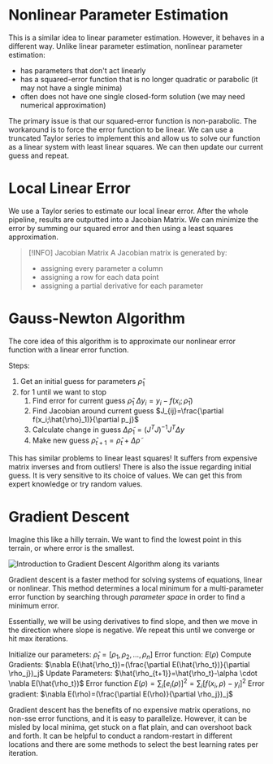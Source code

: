# Nonlinear Parameter Estimation
This is a similar idea to linear parameter estimation. However, it behaves in a different way. Unlike linear parameter estimation, nonlinear parameter estimation:
- has parameters that don't act linearly
- has a squared-error function that is no longer quadratic or parabolic (it may not have a single minima)
- often does not have one single closed-form solution (we may need numerical approximation)

The primary issue is that our squared-error function is non-parabolic. The workaround is to force the error function to be linear. We can use a truncated Taylor series to implement this and allow us to solve our function as a linear system with least linear squares. We can then update our current guess and repeat.  
# Local Linear Error
We use a Taylor series to estimate our local linear error. After the whole pipeline, results are outputted into a Jacobian Matrix. We can minimize the error by summing our squared error and then using a least squares approximation. 

>[!INFO] Jacobian Matrix
> A Jacobian matrix is generated by: 
> - assigning every parameter a column
> - assigning a row for each data point
> - assigning a partial derivative for each parameter

# Gauss-Newton Algorithm
The core idea of this algorithm is to approximate our nonlinear error function with a linear error function. 

Steps:
1. Get an initial guess for parameters $\hat{\rho}_1$ 
2. for 1 until we want to stop
	1. Find error for current guess $\hat{\rho}_1$ $\Delta y_i=y_i-f(x_i;\hat{\rho}_1)$
	2. Find Jacobian around current guess $J_{ij}=\frac{\partial f(x_i;\hat{\rho}_1)}{\partial p_j}$
	3. Calculate change in guess $\Delta \tilde{\rho}_1=(J^TJ)^{-1}J^T\Delta y$
	4. Make new guess $\hat{\rho}_{t+1}=\hat{\rho}_t+\Delta\tilde{\rho}$

This has similar problems to linear least squares!
It suffers from expensive matrix inverses and from outliers! 
There is also the issue regarding initial guess. It is very sensitive to its choice of values. We can get this from expert knowledge or try random values. 

# Gradient Descent

Imagine this like a hilly terrain. We want to find the lowest point in this terrain, or where error is the smallest. 

![Introduction to Gradient Descent Algorithm along its variants](https://cdn.analyticsvidhya.com/wp-content/uploads/2017/03/06100746/grad.png)

Gradient descent is a faster method for solving systems of equations, linear or nonlinear. This method determines a local minimum for a multi-parameter error function by searching through *parameter space* in order to find a minimum error. 

Essentially, we will be using derivatives to find slope, and then we move in the direction where slope is negative. We repeat this until we converge or hit max iterations. 

Initialize our parameters: $\hat{\rho}_{t}=[\rho_1,\rho_2,...,\rho_n]$
Error function: $E(\rho)$
Compute Gradients: $\nabla E(\hat{\rho_t})=(\frac{\partial E(\hat{\rho_t})}{\partial \rho_j})_j$
Update Parameters: $\hat{\rho_{t+1}}=\hat{\rho_t}-\alpha \cdot \nabla E(\hat{\rho_t})$
Error function $E(\rho)=\sum_i[e_i(\rho)]^2=\sum_i[f(x_i,\rho)-y_i]^2$
Error gradient: $\nabla E(\rho)=(\frac{\partial E(\rho)}{\partial \rho_j})_j$

Gradient descent has the benefits of no expensive matrix operations, no non-sse error functions, and it is easy to parallelize. However, it can be misled by local minima, get stuck on a flat plain, and can overshoot back and forth. It can be helpful to conduct a random-restart in different locations and there are some methods to select the best learning rates per iteration. 